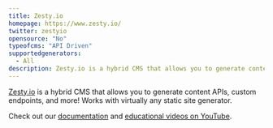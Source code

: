 ```yaml
---
title: Zesty.io
homepage: https://www.zesty.io/
twitter: zestyio
opensource: "No"
typeofcms: "API Driven"
supportedgenerators:
  - All
description: Zesty.io is a hybrid CMS that allows you to generate content APIs, custom endpoints, and more!
---
```


[Zesty.io](https://www.zesty.io/) is a hybrid CMS that allows you to generate content APIs, custom endpoints, and more! Works with virtually any static site generator.

Check out our [documentation](https://zesty.org/) and [educational videos on YouTube](https://www.youtube.com/channel/UCvv6GLq8I-SJQ3ECEb1OswA).
